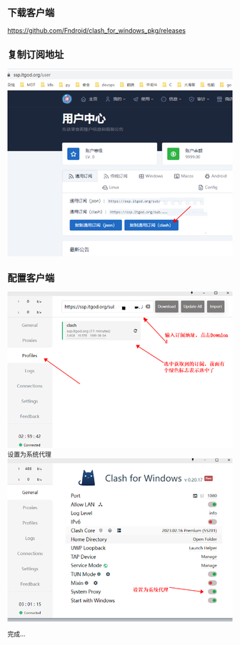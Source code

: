 
## 下载客户端
https://github.com/Fndroid/clash_for_windows_pkg/releases  


## 复制订阅地址
![img_12.png](img_12.png)
## 配置客户端
![img_13.png](img_13.png)
设置为系统代理
![img_14.png](img_14.png)

完成...